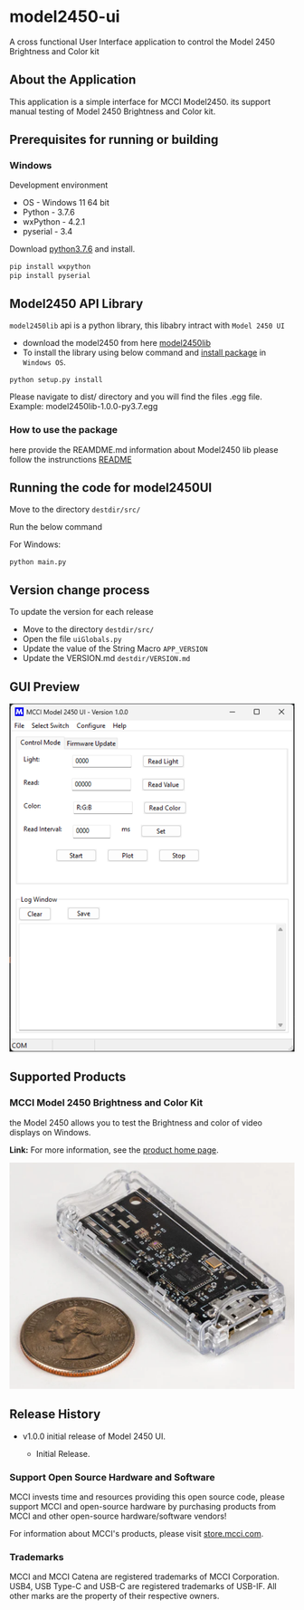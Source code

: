 # model2450-ui
A cross functional User Interface application to control the Model 2450 Brightness and Color kit

<!-- /TOC -->

## About the Application

This application is a simple interface for MCCI Model2450. its support manual testing of Model 2450 Brightness and Color kit.

## Prerequisites for running or building

### Windows

Development environment

* OS - Windows 11 64 bit
* Python - 3.7.6
* wxPython - 4.2.1
* pyserial - 3.4

Download [python3.7.6](https://www.python.org/downloads/release/python-376/) and install.

```shell
pip install wxpython
pip install pyserial
```

## Model2450 API Library

`model2450lib` api is a python library, this libabry intract with `Model 2450 UI`

* download the model2450 from here [model2450lib](https://github.com/mcci-usb/model2450lib)
* To install the library using below command and [install package](https://github.com/mcci-usb/model2450lib#installing-model24500-package) in `Windows OS`.

```shell
python setup.py install
```

Please navigate to dist/ directory and you will find the files .egg file. Example: model2450lib-1.0.0-py3.7.egg

### How to use the package

here provide the REAMDME.md information about Model2450 lib please follow the instrunctions [README](https://github.com/mcci-usb/model2450lib/edit/main/README.md)

## Running the code for model2450UI

Move to the directory `destdir/src/`

Run the below command

For Windows:

```shell
python main.py
```

## Version change process

To update the version for each release

* Move to the directory `destdir/src/`
* Open the file `uiGlobals.py`
* Update the value of the String Macro `APP_VERSION`
* Update the VERSION.md `destdir/VERSION.md`

## GUI Preview

![UI Preview](assets/Model2450UI.png)

## Supported Products

### MCCI Model 2450 Brightness and Color Kit

the Model 2450 allows you to test the Brightness and color of video displays on Windows.

**Link:** For more information, see the [product home page](https://store.mcci.com/products/model-2450-brightness-and-color-kit).

![Model2450BACK](assets/Model2450.PNG)

## Release History

- v1.0.0 initial release of Model 2450 UI.

    - Initial Release.

### Support Open Source Hardware and Software

MCCI invests time and resources providing this open source code, please support MCCI and open-source hardware by purchasing products from MCCI and other open-source hardware/software vendors!

For information about MCCI's products, please visit [store.mcci.com](https://store.mcci.com/).

### Trademarks

MCCI and MCCI Catena are registered trademarks of MCCI Corporation. USB4, USB Type-C and USB-C are registered trademarks of USB-IF. All other marks are the property of their respective owners.

<!-- markdownlint-disable-file MD004 -->